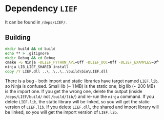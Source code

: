 # Dependency `LIEF`

It can be found in `/deps/LIEF/`.

## Building

```cmd
mkdir build && cd build
echo ** > .gitignore
mkdir Debug && cd Debug
cmake -G Ninja -DLIEF_PYTHON_API=Off -DLIEF_DOC=Off -DLIEF_EXAMPLES=Off -DCMAKE_BUILD_TYPE=Debug -DCMAKE_INSTALL_PREFIX=..\..\..\..\build ..\..
ninja LIB_LIEF_SHARED install
copy /Y LIEF.dll ..\..\..\..\build\bin\LIEF.dll
```

There is a bug - both import and static libraries have target named `LIEF.lib`, so Ninja is confused.
Small lib (~ 1 MB) is the static one; big lib (~ 200 MB) is the import one.
If you get the wrong one, delete the output (inside `/deps/LIEF/build/` not `/build/lib/`) and re-run the `ninja` command.
If you delete `LIEF.lib`, the static library will be linked, so you will get the static version of `LIEF.lib`.
If you delete `LIEF.dll`, the shared and import library will be linked, so you will get the import version of `LIEF.lib`.
